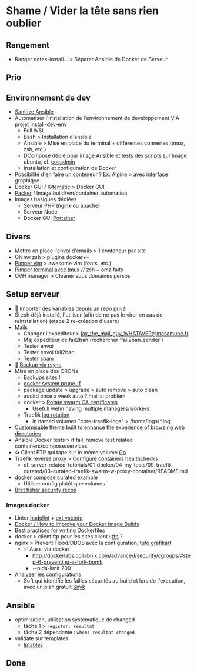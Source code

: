 # Shame / Vider la tête sans rien oublier

## Rangement

- Ranger notes-install... > Séparer Ansible de Docker de Serveur

## Prio

## Environnement de dev

- [Sanitize Ansible](https://docs.ansible.com/ansible/2.3/dev_guide/testing_sanity.html)
- Automatiser l'installation de l'environnement de developpement VIA projet install-dev-env
  - Full WSL
  - Bash > Installation d'ansible
  - Ansible > Mise en place du terminal + différentes conneries (tmux, zsh, etc.)
  - DCompose dédié pour image Ansible et tests des scripts sur image ubuntu, cf. [cocadmin](https://www.youtube.com/watch?v=yqLPUOsy-8M)
  - Installation et configuration de Docker
- Possibilité d'en faire un conteneur ? Ex: Alpine > avec interface graphique
- Docker GUI / [Kitematic](https://kitematic.com/) > Docker GUI
- [Packer](https://www.packer.io/) / Image build/vm/container automation
- Images basiques dédiées
  - Serveur PHP (nginx ou apache)
  - Serveur Node
  - Docker GUI [Portainer](https://blog.ippon.tech/tips-and-reminders-for-using-docker-daily/#tip3portainerftw)

## Divers

- Mettre en place l'envoi d'emails > 1 conteneur par site
- Oh my zsh > plugins docker++
- [Pimper vim](https://github.com/amix/vimrc) > awesome vim (fonts, etc.)
- [Pimper terminal avec tmux](https://www.grafikart.fr/tutoriels/pimp-my-shell-750) // zsh + omz faits
- OVH manager > Cleaner sous domaines persos

## Setup serveur

- 🌱 Importer des variables depuis un repo privé
- Si zsh déjà installé, l'utiliser (afin de ne pas le virer en cas de reinstallation) (etape 2 re-création d'users)
- Mails
  - Changer l'expéditeur > jax_the_mail_guy_WHATAVER@masamune.fr
  - Maj expediteur de fail2ban (rechercher 'fail2ban_sender')
  - Tester envoi
  - Tester envoi fail2ban
  - [Tester spam](https://www.mail-tester.com/)
- 🌱 [Backup via rsync](https://www.grafikart.fr/tutoriels/rsync-1012)
- Mise en place des CRONs
  - Backups sites !
  - [docker system prune -f](https://docs.docker.com/config/pruning/)
  - package update > upgrade > auto remove > auto clean
  - auditd once a week auto ? mail si problem
  - docker > [Rotate swarm CA certificates](https://docs.docker.com/engine/swarm/how-swarm-mode-works/pki/)
    - Usefull wehn having multiple managers/workers
  - Traefik [log rotation](https://docs.traefik.io/observability/logs/#log-rotation)
    - in named volumes "core-traefik-logs" > /home/logs/*.log
- [Customisable theme built to enhance the experience of browsing web directories](https://github.com/oupala/apaxy)
- Ansible Docker tests > if fail, remove test related containers/compose/services
- ♻️ Client FTP qui tape sur le même volume [Go](https://forums.docker.com/t/shared-web-hosting-with-docker-best-practices/7893/4)
- Traefik reverse proxy > Configure containers healthchecks
  - cf. server-related-tutorials/01-docker/04-my-tests/09-traefik-curated/03-curated-traefik-swarm-w-proxy-container/README.md
- [docker compose curated example](https://github.com/youpiwaza/docker-compose-curated-example/blob/master/docker-compose.yml)
  - Utiliser config plutôt que volumes
- [Bret fisher security recos](https://github.com/BretFisher/ama/issues/17)

### Images docker

- Linter [hadolint](https://github.com/hadolint/hadolint) + [ext vscode](https://marketplace.visualstudio.com/items?itemName=exiasr.hadolint)
- [Docker / How to Improve your Docker Image Builds](https://www.youtube.com/watch?v=npC0W2CW_as)
- [Best practices for writing Dockerfiles](https://docs.docker.com/develop/develop-images/dockerfile_best-practices/)
- docker > client ftp pour les sites client : [ftp](https://www.grafikart.fr/tutoriels/proftpd-755) ?
- nginx > Prevent Flood/DDOS avec la configuration, [tuto grafikart](https://www.grafikart.fr/tutoriels/flood-ddos-fail2ban-884)
  - ✅ Aussi via docker
    - http://dockerlabs.collabnix.com/advanced/security/cgroups/#step-6-preventing-a-fork-bomb
    - --pids-limit 200
- [Analyser les configurations](https://github.com/OWASP/CheatSheetSeries/blob/master/cheatsheets/Docker_Security_Cheat_Sheet.md#rule-9---use-static-analysis-tools)
  - Soft qui identifie les failles sécurités au build et lors de l'execution, avec un plan gratuit [Snyk](https://snyk.io/)

## Ansible

- optimisation, utilisation systématique de changed
  - tâche 1 > `register: resultat`
  - tâche 2 dépendante : `when: resultat.changed`
- validate sur templates
  - [Iptables](https://www.grafikart.fr/tutoriels/iptables-694)

## Done
